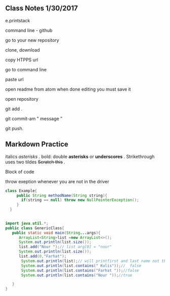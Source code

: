 
## Class Notes 1/30/2017

e.printstack

command line - github

go to your new repository

clone, download

copy HTPPS url

go to command line 

paste url 

open readme from atom when done editing you must save it 

open repository

git add . 

git commit-am  " message " 

git push.


## Markdown Practice

italics *asterisks* .
bold: double **asterisks** or __underscores__ .
Strikethrough uses two tildes ~~Scratch this~~ .

Block of code

throw exeption whenever you are not in the driver
```java 
class Example{
     public String methodName(String string){
       if(string == null) throw new NullPointerException();
     }
  }
  
```
```java
import java.util.*;
public class GenericClass{
   public static void main(String...args){
      ArrayList<String>list =new ArrayList<>();
      System.out.println(list.size());
      list.add("Nour ");// list arg[0] = "nour"
      System.out.println(list.size());
      list.add(0,"Farhat");
       System.out.println(list);// will printfirst and last name not the address
       System.out.println(list.contains(" Kulis"));//  false
       System.out.println(list.contains("Farhat "));//false
       System.out.println(list.contains("Nour "));//true

   }
}
```
